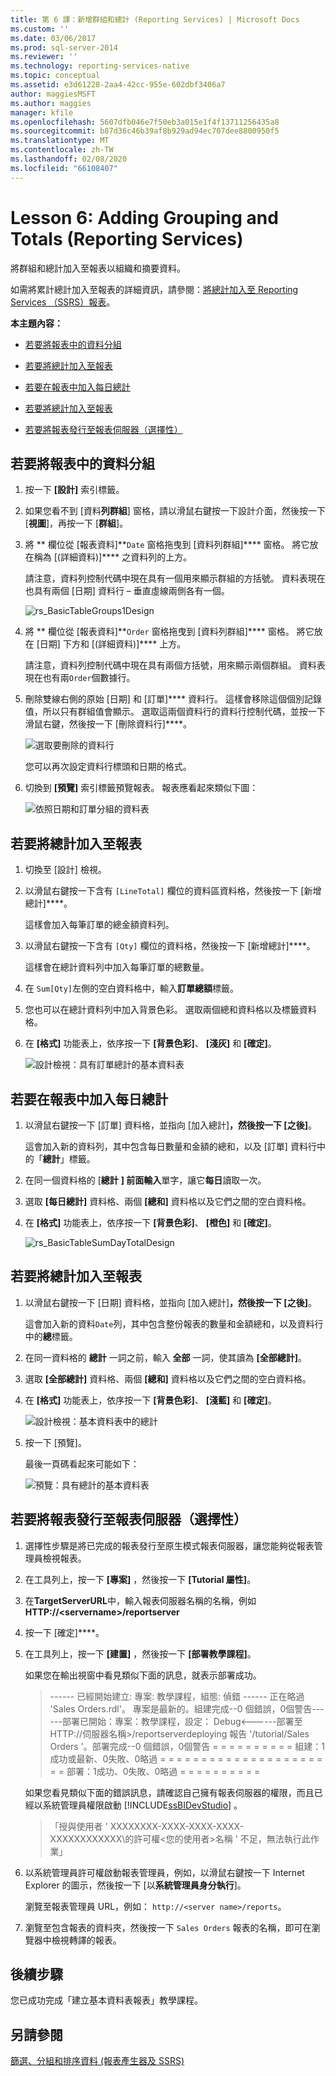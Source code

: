 ```yaml
---
title: 第 6 課：新增群組和總計 (Reporting Services) | Microsoft Docs
ms.custom: ''
ms.date: 03/06/2017
ms.prod: sql-server-2014
ms.reviewer: ''
ms.technology: reporting-services-native
ms.topic: conceptual
ms.assetid: e3d61228-2aa4-42cc-955e-602dbf3406a7
author: maggiesMSFT
ms.author: maggies
manager: kfile
ms.openlocfilehash: 5607dfb046e7f50eb3a015e1f4f13711256435a8
ms.sourcegitcommit: b87d36c46b39af8b929ad94ec707dee8800950f5
ms.translationtype: MT
ms.contentlocale: zh-TW
ms.lasthandoff: 02/08/2020
ms.locfileid: "66108407"
---
```

# <a name="lesson-6-adding-grouping-and-totals-reporting-services"></a>Lesson 6: Adding Grouping and Totals (Reporting Services)
  將群組和總計加入至報表以組織和摘要資料。  
  
 如需將累計總計加入至報表的詳細資訊，請參閱：[將總計加入至 Reporting Services （SSRS）報表](https://www.tutorialgateway.org/add-total-and-subtotal-to-ssrs-report/)。  
  
 **本主題內容：**  
  
-   [若要將報表中的資料分組](#bkmk_groupdata)  
  
-   [若要將總計加入至報表](#bkmk_addtotals)  
  
-   [若要在報表中加入每日總計](#bkmk_adddailytotal)  
  
-   [若要將總計加入至報表](#bkmk_addgrandtotal)  
  
-   [若要將報表發行至報表伺服器（選擇性）](#bkmk_publishreport)  
  
##  <a name="bkmk_groupdata"></a>若要將報表中的資料分組  
  
1.  按一下 **[設計]** 索引標籤。  
  
2.  如果您看不到 [資料**列群組**] 窗格，請以滑鼠右鍵按一下設計介面，然後按一下 [**視圖**]，再按一下 [**群組**]。  
  
3.  將 ** 欄位從 [報表資料]**`Date` 窗格拖曳到 [資料列群組]**** 窗格。 將它放在稱為 [(詳細資料)]**** 之資料列的上方。  
  
     請注意，資料列控制代碼中現在具有一個用來顯示群組的方括號。 資料表現在也具有兩個 [日期] 資料行 – 垂直虛線兩側各有一個。  
  
     ![](../../2014/tutorials/media/rs-basictablegroups1design.gif "rs_BasicTableGroups1Design")  
  
4.  將 ** 欄位從 [報表資料]**`Order` 窗格拖曳到 [資料列群組]**** 窗格。 將它放在 [日期] 下方和 [(詳細資料)]**** 上方。  
  
     請注意，資料列控制代碼中現在具有兩個方括號，用來顯示兩個群組。 資料表現在也有兩`Order`個數據行。  
  
5.  刪除雙線右側的原始 [日期] 和 [訂單]**** 資料行。 這樣會移除這個個別記錄值，所以只有群組值會顯示。 選取這兩個資料行的資料行控制代碼，並按一下滑鼠右鍵，然後按一下 [刪除資料行]****。  
  
     ![選取要刪除的資料行](../../2014/tutorials/media/rs-basictablegroupsdeletecols.gif "選取要刪除的資料行")  
  
     您可以再次設定資料行標頭和日期的格式。  
  
6.  切換到 **[預覽]** 索引標籤預覽報表。 報表應看起來類似下圖：  
  
     ![依照日期和訂單分組的資料表](../../2014/tutorials/media/rs-basictablegroupspreview.gif "依照日期和訂單分組的資料表")  
  
##  <a name="bkmk_addtotals"></a>若要將總計加入至報表  
  
1.  切換至 [設計] 檢視。  
  
2.  以滑鼠右鍵按一下含有 `[LineTotal]` 欄位的資料區資料格，然後按一下 [新增總計]****。  
  
     這樣會加入每筆訂單的總金額資料列。  
  
3.  以滑鼠右鍵按一下含有 `[Qty]` 欄位的資料格，然後按一下 [新增總計]****。  
  
     這樣會在總計資料列中加入每筆訂單的總數量。  
  
4.  在 `Sum[Qty]`左側的空白資料格中，輸入**訂單總額**標籤。  
  
5.  您也可以在總計資料列中加入背景色彩。 選取兩個總和資料格以及標籤資料格。  
  
6.  在 **[格式]** 功能表上，依序按一下 **[背景色彩]**、 **[淺灰]** 和 **[確定]**。  
  
     ![設計檢視：具有訂單總計的基本資料表](../../2014/tutorials/media/rs-basictablesumlinetotaldesign.gif "設計檢視：具有訂單總計的基本資料表")  
  
##  <a name="bkmk_adddailytotal"></a>若要在報表中加入每日總計  
  
1.  以滑鼠右鍵按一下 [訂單] 資料格，並指向 [加入總計]****，然後按一下 [之後]****。  
  
     這會加入新的資料列，其中包含每日數量和金額的總和，以及 [訂單] 資料行中的「**總計**」標籤。  
  
2.  在同一個資料格的 [**總計** **] 前面輸入**單字，讓它**每日**讀取一次。  
  
3.  選取 **[每日總計]** 資料格、兩個 **[總和]** 資料格以及它們之間的空白資料格。  
  
4.  在 **[格式]** 功能表上，依序按一下 **[背景色彩]**、 **[橙色]** 和 **[確定]**。  
  
     ![](../../2014/tutorials/media/rs-basictablesumdaytotaldesign.gif "rs_BasicTableSumDayTotalDesign")  
  
##  <a name="bkmk_addgrandtotal"></a>若要將總計加入至報表  
  
1.  以滑鼠右鍵按一下 [日期] 資料格，並指向 [加入總計]****，然後按一下 [之後]****。  
  
     這會加入新的資料`Date`列，其中包含整份報表的數量和金額總和，以及資料行中的**總**標籤。  
  
2.  在同一資料格的 **總計** 一詞之前，輸入 **全部** 一詞，使其讀為 **[全部總計]**。  
  
3.  選取 **[全部總計]** 資料格、兩個 **[總和]** 資料格以及它們之間的空白資料格。  
  
4.  在 **[格式]** 功能表上，依序按一下 **[背景色彩]**、 **[淺藍]** 和 **[確定]**。  
  
     ![設計檢視：基本資料表中的總計](../../2014/tutorials/media/rs-basictablesumgrandtotaldesign.gif "設計檢視：基本資料表中的總計")  
  
5.  按一下 [預覽]。  
  
     最後一頁碼看起來可能如下：  
  
     ![預覽：具有總計的基本資料表](../../2014/tutorials/media/rs-basictablesumgrandtotalpreview.gif "預覽：具有總計的基本資料表")  
  
##  <a name="bkmk_publishreport"></a>若要將報表發行至報表伺服器（選擇性）  
  
1.  選擇性步驟是將已完成的報表發行至原生模式報表伺服器，讓您能夠從報表管理員檢視報表。  
  
2.  在工具列上，按一下 **[專案]** ，然後按一下 **[Tutorial 屬性]**。  
  
3.  在**TargetServerURL**中，輸入報表伺服器名稱的名稱，例如**HTTP://\<servername>/reportserver**  
  
4.  按一下 [確定]****。  
  
5.  在工具列上，按一下 **[建置]** ，然後按一下 **[部署教學課程]**。  
  
     如果您在輸出視窗中看見類似下面的訊息，就表示部署成功。  
  
    > ------ 已經開始建立: 專案: 教學課程，組態: 偵錯 ------ 正在略過 'Sales Orders.rdl'。 專案是最新的。組建完成--0 個錯誤，0個警告------部署已開始：專案：教學課程，設定： Debug\<------部署至 HTTP://伺服器名稱>/reportserverdeploying 報告 '/tutorial/Sales Orders '。部署完成--0 個錯誤，0個警告 = = = = = = = = = = 組建：1成功或最新、0失敗、0略過 = = = = = = = = = = = = = = = = = = = = = = 部署：1成功、0失敗、0略過 = = = = = = = = = =  
  
     如果您看見類似下面的錯誤訊息，請確認自己擁有報表伺服器的權限，而且已經以系統管理員權限啟動 [!INCLUDE[ssBIDevStudio](../includes/ssbidevstudio-md.md)] 。  
  
    > 「授與使用者 ' XXXXXXXX-XXXX-XXXX-XXXX-XXXXXXXXXXXX\\的許可權<您的使用者\>名稱 ' 不足，無法執行此作業」  
  
6.  以系統管理員許可權啟動報表管理員，例如，以滑鼠右鍵按一下 Internet Explorer 的圖示，然後按一下 [以**系統管理員身分執行**]。  
  
     瀏覽至報表管理員 URL，例如： `http://<server name>/reports`。  
  
7.  瀏覽至包含報表的資料夾，然後按一下 `Sales Orders` 報表的名稱，即可在瀏覽器中檢視轉譯的報表。  
  
## <a name="next-steps"></a>後續步驟  
 您已成功完成「建立基本資料表報表」教學課程。  
  
## <a name="see-also"></a>另請參閱  
 [篩選、分組和排序資料 &#40;報表產生器及 SSRS&#41;](report-design/filter-group-and-sort-data-report-builder-and-ssrs.md)  
  
  
